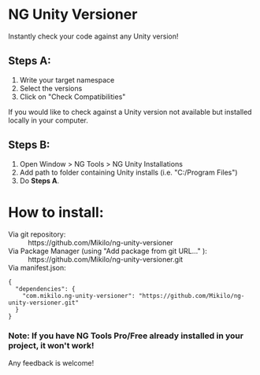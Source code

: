 # NG Unity Versioner
Instantly check your code against any Unity version!

## Steps A:
1. Write your target namespace
2. Select the versions
3. Click on "Check Compatibilities"


If you would like to check against a Unity version not available but installed locally in your computer.
## Steps B:

1. Open Window > NG Tools > NG Unity Installations
2. Add path to folder containing Unity installs (i.e. "C:/Program Files")
3. Do <b>Steps A</b>.


# How to install:
<dl>
<dt>Via git repository:</dt>
<dd>https://github.com/Mikilo/ng-unity-versioner</dd>

<dt>Via Package Manager (using "Add package from git URL..." ):</dt>

<dd>https://github.com/Mikilo/ng-unity-versioner.git</dd>

<dt>Via manifest.json:</dt>
<dd></dd>
</dl>

```
{
  "dependencies": {
    "com.mikilo.ng-unity-versioner": "https://github.com/Mikilo/ng-unity-versioner.git"
  }
}
```


### Note: If you have NG Tools Pro/Free already installed in your project, it won't work!


Any feedback is welcome! 
